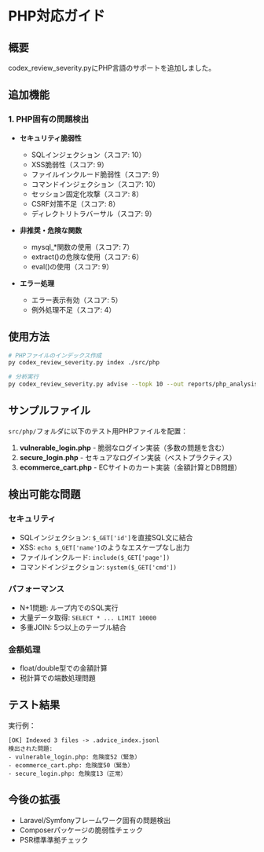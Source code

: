 # PHP対応ガイド

## 概要
codex_review_severity.pyにPHP言語のサポートを追加しました。

## 追加機能

### 1. PHP固有の問題検出
- **セキュリティ脆弱性**
  - SQLインジェクション（スコア: 10）
  - XSS脆弱性（スコア: 9）
  - ファイルインクルード脆弱性（スコア: 9）
  - コマンドインジェクション（スコア: 10）
  - セッション固定化攻撃（スコア: 8）
  - CSRF対策不足（スコア: 8）
  - ディレクトリトラバーサル（スコア: 9）

- **非推奨・危険な関数**
  - mysql_*関数の使用（スコア: 7）
  - extract()の危険な使用（スコア: 6）
  - eval()の使用（スコア: 9）

- **エラー処理**
  - エラー表示有効（スコア: 5）
  - 例外処理不足（スコア: 4）

## 使用方法

```bash
# PHPファイルのインデックス作成
py codex_review_severity.py index ./src/php

# 分析実行
py codex_review_severity.py advise --topk 10 --out reports/php_analysis
```

## サンプルファイル

`src/php/`フォルダに以下のテスト用PHPファイルを配置：

1. **vulnerable_login.php** - 脆弱なログイン実装（多数の問題を含む）
2. **secure_login.php** - セキュアなログイン実装（ベストプラクティス）
3. **ecommerce_cart.php** - ECサイトのカート実装（金額計算とDB問題）

## 検出可能な問題

### セキュリティ
- SQLインジェクション: `$_GET['id']`を直接SQL文に結合
- XSS: `echo $_GET['name']`のようなエスケープなし出力
- ファイルインクルード: `include($_GET['page'])`
- コマンドインジェクション: `system($_GET['cmd'])`

### パフォーマンス
- N+1問題: ループ内でのSQL実行
- 大量データ取得: `SELECT * ... LIMIT 10000`
- 多重JOIN: 5つ以上のテーブル結合

### 金額処理
- float/double型での金額計算
- 税計算での端数処理問題

## テスト結果

実行例：
```
[OK] Indexed 3 files -> .advice_index.jsonl
検出された問題:
- vulnerable_login.php: 危険度52（緊急）
- ecommerce_cart.php: 危険度50（緊急）
- secure_login.php: 危険度13（正常）
```

## 今後の拡張

- Laravel/Symfonyフレームワーク固有の問題検出
- Composerパッケージの脆弱性チェック
- PSR標準準拠チェック